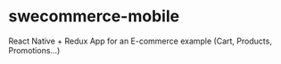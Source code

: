 # swecommerce-mobile

React Native + Redux App for an E-commerce example (Cart, Products, Promotions...)
